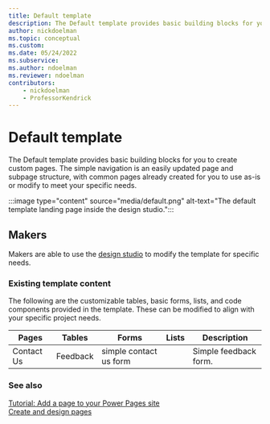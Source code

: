 ```yaml
---
title: Default template
description: The Default template provides basic building blocks for you creating custom pages.
author: nickdoelman
ms.topic: conceptual
ms.custom: 
ms.date: 05/24/2022
ms.subservice:
ms.author: ndoelman
ms.reviewer: ndoelman
contributors:
    - nickdoelman
    - ProfessorKendrick
---
```


# Default template

The Default template provides basic building blocks for you to create custom pages. The simple navigation is an easily updated page and subpage structure, with common pages already created for you to use as-is or modify to meet your specific needs.

:::image type="content" source="media/default.png" alt-text="The default template landing page inside the design studio.":::

## Makers

Makers are able to use the [design studio](../getting-started/use-design-studio.md) to modify the template for specific needs.  

### Existing template content

The following are the customizable tables, basic forms, lists, and code components provided in the template. These can be modified to align with your specific project needs.

| **Pages** | **Tables** | **Forms** | **Lists** | **Description** |
|-----------|------------|-----------|-----------|-----------------|
| Contact Us| Feedback | simple contact us form | | Simple feedback form. |

### See also 

[Tutorial: Add a page to your Power Pages site](../getting-started/tutorial-add-webpage.md)  
[Create and design pages](../getting-started/first-page.md)